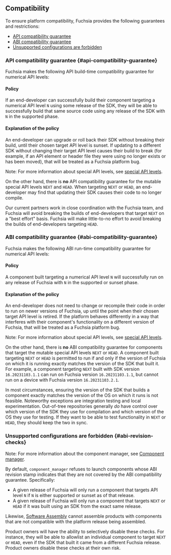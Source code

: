 ## Compatibility

To ensure platform compatibility, Fuchsia provides the following guarantees and
restrictions:

* [API compatibility guarantee](#api-compatibility-guarantee)
* [ABI compatibility guarantee](#abi-compatibility-guarantee)
* [Unsupported configurations are forbidden](#abi-revision-checks)

### API compatibility guarantee {#api-compatibility-guarantee}

Fuchsia makes the following API build-time compatibility guarantee for numerical
API levels:

#### Policy

If an end-developer can successfully build their component targeting a
numerical API level `N` using some release of the SDK, they will be able to
successfully build that same source code using any release of the SDK with `N`
in the supported phase.

#### Explanation of the policy

An end-developer can upgrade or roll back their SDK without breaking their
build, until their chosen target API level is sunset. If updating to a different
SDK without changing their target API level causes their build to break
(for example, if an API element or header file they were using no longer exists
or has been moved), that will be treated as a Fuchsia platform bug.

Note: For more information about special API levels, see
[special API levels][special-api-levels].

On the other hand, there is **no** API compatibility guarantee for the mutable
special API levels `NEXT` and `HEAD`. When targeting `NEXT` or `HEAD`, an
end-developer may find that updating their SDK causes their code to no longer
compile.

Our current partners work in close coordination with the Fuchsia team, and
Fuchsia will avoid breaking the builds of end-developers that target `NEXT` on
a "best effort" basis. Fuchsia will make little-to-no effort to avoid breaking
the builds of end-developers targeting `HEAD`.

### ABI compatibility guarantee {#abi-compatibility-guarantee}

Fuchsia makes the following ABI run-time compatibility guarantee for numerical
API levels:

#### Policy

A component built targeting a numerical API level `N` will successfully run on
any release of Fuchsia with `N` in the supported or sunset phase.

#### Explanation of the policy

An end-developer does not need to change or recompile their code in order to
run on newer versions of Fuchsia, up until the point when their chosen target
API level is retired. If the platform behaves differently in a way that
interferes with their component's functionality on a different version of
Fuchsia, that will be treated as a Fuchsia platform bug.

Note: For more information about special API levels, see
[special API levels][special-api-levels].

On the other hand, there is **no** ABI compatibility guarantee for components
that target the mutable special API levels `NEXT` or `HEAD`. A component built
targeting `NEXT` or `HEAD` is permitted to run if and only if the version
of Fuchsia on which it is running exactly matches the version of the SDK that
built it. For example, a component targeting `NEXT` built with SDK version
`16.20231103.1.1` can run on Fuchsia version `16.20231103.1.1`, but cannot
run on a device with Fuchsia version `16.20231103.2.1`.

In most circumstances, ensuring the version of the SDK that builds a component
exactly matches the version of the OS on which it runs is not feasible.
Noteworthy exceptions are integration testing and local experimentation.
Out-of-tree repositories generally _do_ have control over which version of the
SDK they use for compilation and which version of the OS they use for testing.
If they want to be able to test functionality in `NEXT` or `HEAD`, they should
keep the two in sync.

### Unsupported configurations are forbidden {#abi-revision-checks}

Note: For more information about the component manager, see
[Component manager][component-manager].

By default, `component_manager` refuses to launch components whose ABI revision
stamp indicates that they are not covered by the ABI compatibility guarantee.
Specifically:

- A given release of Fuchsia will only run a component that targets API level
  `N` if `N` is either supported or sunset as of that release.
- A given release of Fuchsia will only run a component that targets `NEXT` or
  `HEAD` if it was built using an SDK from the exact same release.

Likewise, [Software Assembly](/docs/glossary/README.md#software-assembly) cannot assemble
products with components that are not compatible with the platform release
being assembled.

Product owners will have the ability to selectively disable these checks. For
instance, they will be able to allowlist an individual component to target
`NEXT` or `HEAD`, even if the SDK that built it came from a different Fuchsia
release. Product owners disable these checks at their own risk.

[special-api-levels]: /docs/concepts/versioning/api_levels.md#special-api-levels
[component-manager]: /docs/concepts/components/v2/component_manager.md